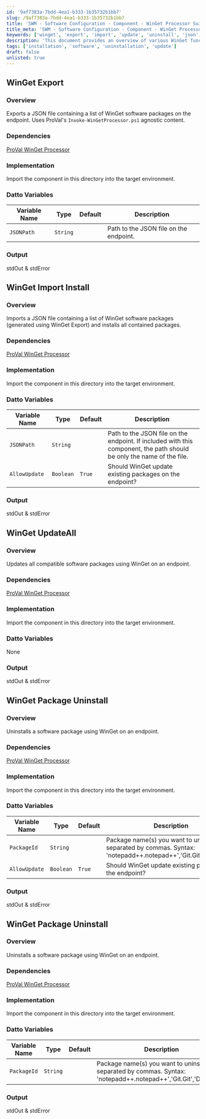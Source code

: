 ```yaml
---
id: '9af7383a-7bdd-4ea1-b333-1b35732b1bb7'
slug: /9af7383a-7bdd-4ea1-b333-1b35732b1bb7
title: 'SWM - Software Configuration - Component - WinGet Processor Suite'
title_meta: 'SWM - Software Configuration - Component - WinGet Processor Suite'
keywords: ['winget', 'export', 'import', 'update', 'uninstall', 'json', 'packages']
description: 'This document provides an overview of various WinGet functionalities including exporting a list of software packages to a JSON file, importing packages from a JSON file, updating all compatible software packages, and uninstalling specific software packages using WinGet on endpoints. It includes dependencies, implementation details, and Datto variable configurations for each process.'
tags: ['installation', 'software', 'uninstallation', 'update']
draft: false
unlisted: true
---
```


## WinGet Export

### Overview
Exports a JSON file containing a list of WinGet software packages on the endpoint. Uses ProVal's `Invoke-WinGetProcessor.ps1` agnostic content.

### Dependencies
[ProVal WinGet Processor](/docs/8496c2e9-0e52-4961-a1f1-4a95296e8cf7)

### Implementation
Import the component in this directory into the target environment.

### Datto Variables

| Variable Name | Type    | Default | Description                                       |
|---------------|---------|---------|---------------------------------------------------|
| `JSONPath`    | `String`|         | Path to the JSON file on the endpoint.           |

### Output
stdOut & stdError

## WinGet Import Install

### Overview
Imports a JSON file containing a list of WinGet software packages (generated using WinGet Export) and installs all contained packages.

### Dependencies
[ProVal WinGet Processor](/docs/8496c2e9-0e52-4961-a1f1-4a95296e8cf7)

### Implementation
Import the component in this directory into the target environment.

### Datto Variables

| Variable Name  | Type    | Default | Description                                                                                           |
|----------------|---------|---------|-------------------------------------------------------------------------------------------------------|
| `JSONPath`     | `String`|         | Path to the JSON file on the endpoint. If included with this component, the path should be only the name of the file. |
| `AllowUpdate`  | `Boolean`| `True`  | Should WinGet update existing packages on the endpoint?                                              |

### Output
stdOut & stdError

## WinGet UpdateAll

### Overview
Updates all compatible software packages using WinGet on an endpoint.

### Dependencies
[ProVal WinGet Processor](/docs/8496c2e9-0e52-4961-a1f1-4a95296e8cf7)

### Implementation
Import the component in this directory into the target environment.

### Datto Variables
None

### Output
stdOut & stdError

## WinGet Package Uninstall

### Overview
Uninstalls a software package using WinGet on an endpoint.

### Dependencies
[ProVal WinGet Processor](/docs/8496c2e9-0e52-4961-a1f1-4a95296e8cf7)

### Implementation
Import the component in this directory into the target environment.

### Datto Variables

| Variable Name  | Type    | Default | Description                                                                                           |
|----------------|---------|---------|-------------------------------------------------------------------------------------------------------|
| `PackageId`    | `String`|         | Package name(s) you want to uninstall, separated by commas. Syntax: 'notepadd++.notepad++','Git.Git','Ditto.Ditto' |
| `AllowUpdate`  | `Boolean`| `True`  | Should WinGet update existing packages on the endpoint?                                              |

### Output
stdOut & stdError

## WinGet Package Uninstall

### Overview
Uninstalls a software package using WinGet on an endpoint.

### Dependencies
[ProVal WinGet Processor](/docs/8496c2e9-0e52-4961-a1f1-4a95296e8cf7)

### Implementation
Import the component in this directory into the target environment.

### Datto Variables

| Variable Name  | Type    | Default | Description                                                                                           |
|----------------|---------|---------|-------------------------------------------------------------------------------------------------------|
| `PackageId`    | `String`|         | Package name(s) you want to uninstall, separated by commas. Syntax: 'notepadd++.notepad++','Git.Git','Ditto.Ditto' |

### Output
stdOut & stdError

